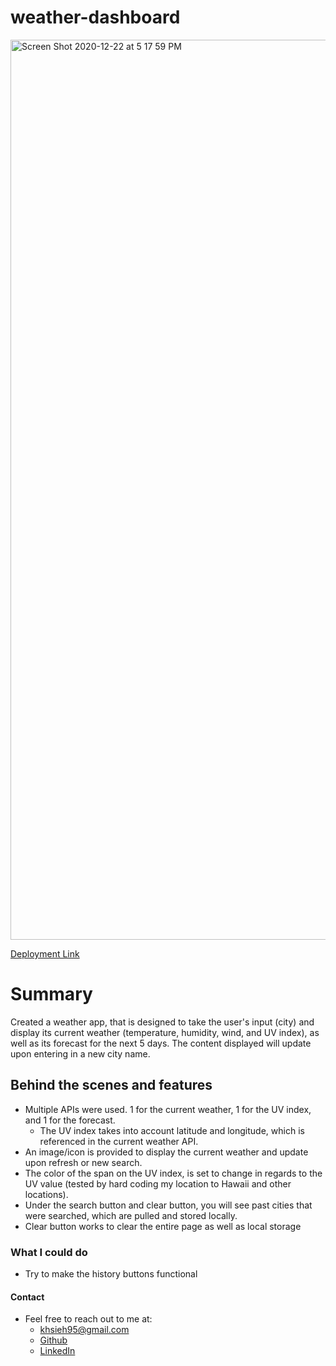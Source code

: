 # weather-dashboard

<img width="1440" alt="Screen Shot 2020-12-22 at 5 17 59 PM" src="https://user-images.githubusercontent.com/74025123/102948050-cadaca80-4479-11eb-8312-b45f19564f18.png">

[Deployment Link](https://khsieh95.github.io/weather-dashboard/)

# Summary

Created a weather app, that is designed to take the user's input (city) and display its current weather (temperature, humidity, wind, and UV index), as well as its forecast for the next 5 days. The content displayed will update upon entering in a new city name.

## Behind the scenes and features

- Multiple APIs were used. 1 for the current weather, 1 for the UV index, and 1 for the forecast.
  - The UV index takes into account latitude and longitude, which is referenced in the current weather API.
- An image/icon is provided to display the current weather and update upon refresh or new search.
- The color of the span on the UV index, is set to change in regards to the UV value (tested by hard coding my location to Hawaii and other locations).
- Under the search button and clear button, you will see past cities that were searched, which are pulled and stored locally.
- Clear button works to clear the entire page as well as local storage

### What I could do

- Try to make the history buttons functional

#### Contact

- Feel free to reach out to me at:
  - khsieh95@gmail.com
  - [Github](https://github.com/khsieh95)
  - [LinkedIn](https://www.linkedin.com/in/kevinwjhsieh/)
